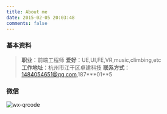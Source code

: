 ```yaml
---
title: About me
date: 2015-02-05 20:03:48
comments: false
---
```


### 基本资料 
> **职业**：前端工程师
**爱好**：UE,UI,FE,VR,music,climbing,etc  
**工作地址**：杭州市江干区卓建科技
**联系方式**：1484054651@qq.com,187\*\*\*01\*\*5  


### 微信

![wx-qrcode](/blog/img/mywx.jpg)
